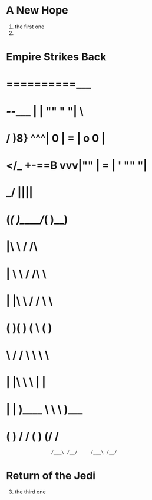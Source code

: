 # A New Hope
1. the first one
2. 
# Empire Strikes Back

#                   ____==========_______
#        _--____   |    | ""  " "|       \
#       /  )8}  ^^^| 0  |  =     |  o  0  |
#     </_ +-==B vvv|""  |  =     | '  "" "|
#        \_____/   |____|________|________|
#                 (_(  )\________/___(  )__)
#                   |\  \            /  /\
#                   | \  \          /  /\ \
#                   | |\  \        /  /  \ \
#                   (  )(  )       (  \   (  )
#                    \  / /        \  \   \  \
#                     \|  |\        \  \  |  |
#                      |  | )____    \  \ \  )___
#                      (  )  /  /    (  )  (/  /
                     /___\ /__/     /___\ /__/
#

# Return of the Jedi
3. the third one
